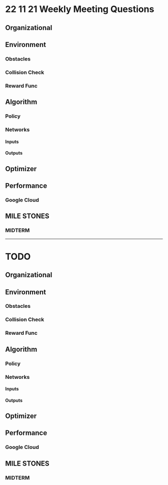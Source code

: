 # 22 11 21 Weekly Meeting Questions

## Organizational

## Environment
### Obstacles
### Collision Check
### Reward Func

  
## Algorithm
### Policy
### Networks
#### Inputs
#### Outputs

## Optimizer

## Performance
### Google Cloud


## MILE STONES
### MIDTERM

---------------------

# TODO
## Organizational

## Environment
### Obstacles
### Collision Check
### Reward Func

  
## Algorithm
### Policy
### Networks
#### Inputs
#### Outputs

## Optimizer

## Performance
### Google Cloud

## MILE STONES
### MIDTERM




